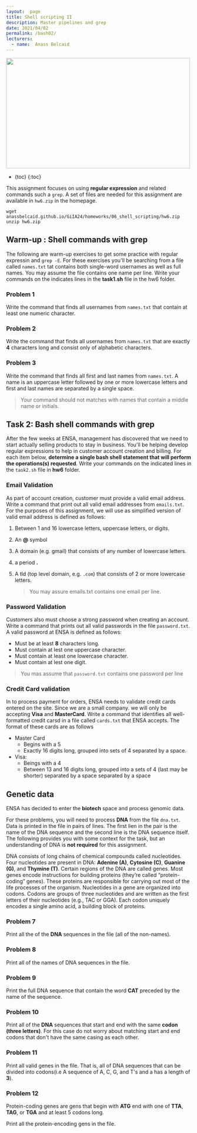 ```yaml
---
layout:  page
title: Shell scripting II
description: Master pipelines and grep
date: 2021/04/02
permalink: /bash02/ 
lecturers:
  - name:  Anass Belcaid
---
```


<div class="center">
  <img src="{{'homeworks/04_basic_commands/linux_background.png' | relative_url }}"
  width="500" height="300">
</div>




* (toc)
{:toc}


This assignment focuses on using **regular expression** and related commands
such a `grep`. A set of files are needed for this assignment are available in
`hw6.zip` in the homepage.


```shell
wget anassbelcaid.github.io/GiIA24/homeworks/06_shell_scripting/hw6.zip
unzip hw6.zip
```


## Warm-up : Shell commands with grep

The following are warm-up exercises to get some practice with regular expressin
and `grep -E`. For these exercises you'll be searching from a file called
`names.txt` tat contains both single-word usernames as well as full names. You
may  assume the file contains one name per line. Write your commands on the
indicates lines in the **task1.sh** file in the hw6 folder.


### Problem 1

Write the command that finds all usernames from `names.txt` that contain at
least one numeric character.


### Problem 2

Write the command that finds all usernames from `names.txt` that are exactly
**4** characters long and consist only of alphabetic characters. 


### Problem 3

Write the command that finds all first and last names from `names.txt`. A name
is an uppercase letter followed by one or more lowercase letters and first and
last names are separated by a single space.

> Your command should not matches with names that contain a middle name or
initials.


## Task 2: Bash shell commands with grep

After the few weeks at ENSA, management has discovered that we need to start
actually selling products to stay in business. You'll be helping develop regular
expressions to help in customer account creation and billing. For each item
below, **determine a single bash shell statement that will perform the
operations(s) requested**. Write your commands on the indicated lines in the
`task2.sh` file in **hw6** folder.


### Email Validation

As part of account creation, customer must provide a valid email address. Write
a command that print out all valid email addresses from `emails.txt`. For the
purposes of this assignment, we will use as simplified version of valid email
address is defined as follows:

1. Between 1 and 16 lowercase letters, uppercase letters, or digits.
2. An **@** symbol
3. A domain (e.g. gmail) that consists of any number of lowercase letters.
4. a period **.**
5. A tld (top level domain, e.g. `.com`) that consists of 2 or more lowercase
   letters.

   > You may assure emails.txt contains one email per line.


### Password Validation

Customers also must choose a strong password when creating an account. Write a
command that prints out all valid passwords in the file `password.txt`. A valid
password at ENSA is defined as follows:


- Must be at least **8** characters long.
- Must contain at lest one uppercase character.
- Must contain at least one lowercase character.
- Must contain at lest one digit.

> You mas assume that `password.txt` contains one password per line


### Credit Card validation

In to process payment for orders, ENSA needs to validate credit cards entered on
the site. Since we are a small company. we will only be accepting **Visa** and
**MasterCard**. Write a command that identifies all well-formatted credit carsd
in a file called `cards.txt` that ENSA accepts. The format of these cards are as
follows

- Master Card
    - Begins with a 5
    - Exactly 16 digits long, grouped into sets of 4 separated by a space.
- Visa:
  - Beings with a 4
  - Between 13 and 16 digits long, grouped into a sets of 4 (last may be shorter) separated by a space separated by a space

## Genetic data

ENSA has decided to enter the **biotech** space and process genomic data. 

For these problems, you will need to process **DNA** from the file `dna.txt`.
Data is printed in the file in pairs of lines. The first lien in the pair is the
name of the DNA sequence and the second line is the DNA sequence itself. The
following provides you with some context for the task, but an understanding of
DNA is **not required** for this assignment.

DNA consists of long chains of chemical compounds called nucleotides. Four nucleotides are present in DNA: **Adenine (A)**, **Cytosine (C)**, **Guanine (G)**, and **Thymine (T)**. Certain regions of the DNA are called genes. Most genes encode instructions for building proteins (they’re called “protein-coding” genes). These proteins are responsible for carrying out most of the life processes of the organism. Nucleotides in a gene are organized into codons. Codons are groups of three nucleotides and are written as the first letters of their nucleotides (e.g., TAC or GGA). Each codon uniquely encodes a single amino acid, a building block of proteins.


### Problem 7

Print all the of the **DNA** sequences in the file (all of the non-names).


### Problem 8

Print all of the names of  DNA sequences in the file.


### Problem 9

Print the full DNA sequence that contain the word **CAT** preceded by the name
of the sequence.


### Problem 10

Print all of the **DNA** sequences that start and end with the same **codon
(three letters)**. For this case do not worry about matching start and end
codons that don't have the same casing as each other.


### Problem 11

Print all valid genes in the file. That is, all of DNA sequences that can be
divided into codons(i.e A sequence of A, C, G, and T's and a has a length of
**3**).

### Problem 12

Protein-coding genes are gens that begin with **ATG** end with one of **TTA**,
**TAG**, or **TGA** and at least 5 codons long.

Print all the protein-encoding gens in the file.
